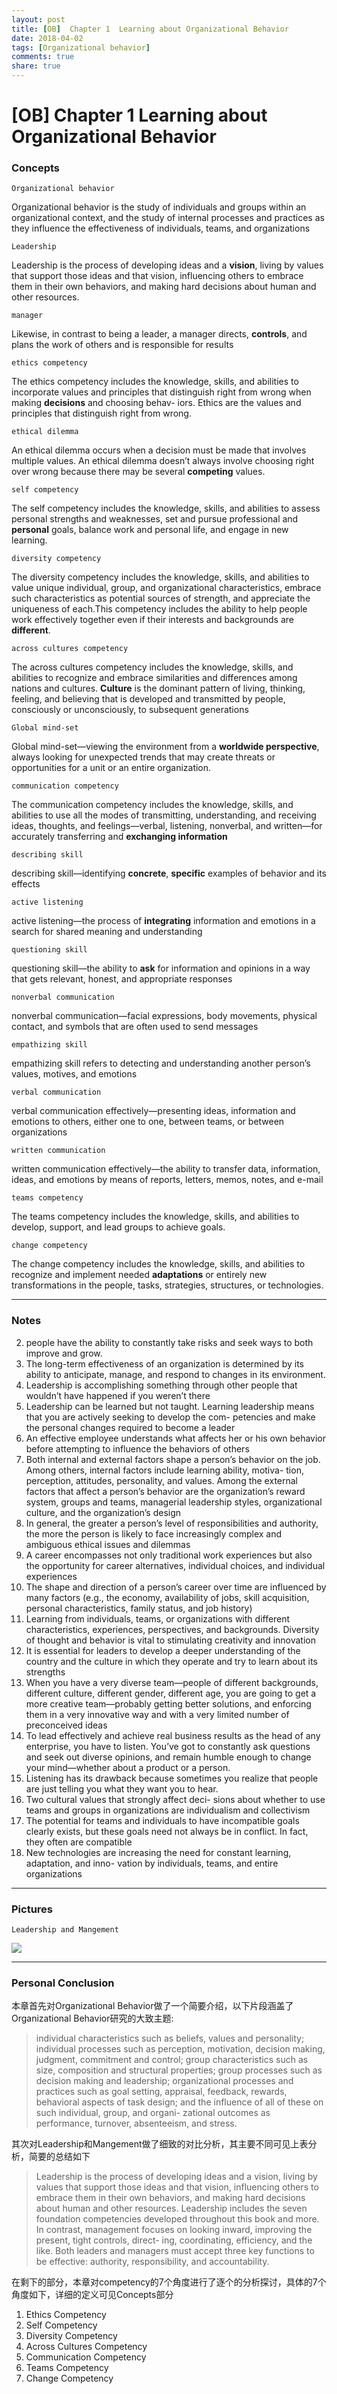 ```yaml
---
layout: post
title: [OB]  Chapter 1  Learning about Organizational Behavior
date: 2018-04-02
tags: [Organizational behavior]
comments: true
share: true
---
```


# [OB]  Chapter 1  Learning about Organizational Behavior

### Concepts

`Organizational behavior`

Organizational behavior is the study of individuals and groups within an organizational context, and the study of internal processes and practices as they influence the effectiveness of individuals, teams, and organizations

`Leadership`

Leadership is the process of developing ideas and a **vision**, living by values that support those ideas and that vision, influencing others to embrace them in their own behaviors, and making hard decisions about human and other resources.

`manager`

Likewise, in contrast to being a leader, a manager directs, **controls**, and plans the work of others and is responsible for results

`ethics competency`

The ethics competency includes the knowledge, skills, and abilities to incorporate values and principles that distinguish right from wrong when making **decisions** and choosing behav- iors. Ethics are the values and principles that distinguish right from wrong.

`ethical dilemma`

An ethical dilemma occurs when a decision must be made that involves multiple values. An ethical dilemma doesn’t always involve choosing right over wrong because there may be several **competing** values.

`self competency`

The self competency includes the knowledge, skills, and abilities to assess personal strengths and weaknesses, set and pursue professional and **personal** goals, balance work and personal life, and engage in new learning.

`diversity competency`

The diversity competency includes the knowledge, skills, and abilities to value unique individual, group, and organizational characteristics, embrace such characteristics as potential sources of strength, and appreciate the uniqueness of each.This competency includes the ability to help people work effectively together even if their interests and backgrounds are **different**.

`across cultures competency`

The across cultures competency includes the knowledge, skills, and abilities to recognize and embrace similarities and differences among nations and cultures. **Culture** is the dominant pattern of living, thinking, feeling, and believing that is developed and transmitted by people, consciously or unconsciously, to subsequent generations

`Global mind-set`

Global mind-set—viewing the environment from a **worldwide perspective**, always looking for unexpected trends that may create threats or opportunities for a unit or an entire organization.

`communication competency`

The communication competency includes the knowledge, skills, and abilities to use all the modes of transmitting, understanding, and receiving ideas, thoughts, and feelings—verbal, listening, nonverbal, and written—for accurately transferring and **exchanging information**

`describing skill`

describing skill—identifying **concrete**, **specific** examples of behavior and its effects

`active listening`

active listening—the process of **integrating** information and emotions in a search for shared meaning and understanding

`questioning skill`

questioning skill—the ability to **ask** for information and opinions in a way that gets relevant, honest, and appropriate responses

`nonverbal communication`

nonverbal communication—facial expressions, body movements, physical contact, and symbols that are often used to send messages

`empathizing skill`

empathizing skill refers to detecting and understanding another person’s values, motives, and emotions

`verbal communication`

verbal communication effectively—presenting ideas, information and emotions to others, either one to one, between teams, or between organizations

`written communication`

written communication effectively—the ability to transfer data, information, ideas, and emotions by means of reports, letters, memos, notes, and e-mail

`teams competency`

The teams competency includes the knowledge, skills, and abilities to develop, support, and lead groups to achieve goals.

`change competency`

The change competency includes the knowledge, skills, and abilities to recognize and implement needed **adaptations** or entirely new transformations in the people, tasks, strategies, structures, or technologies.

---

### Notes 

2. people have the ability to constantly take risks and seek ways to both improve and grow.
3. The long-term effectiveness of an organization is determined by its ability to anticipate, manage, and respond to changes in its environment.
4. Leadership is accomplishing something through other people that wouldn’t have happened if you weren’t there
5. Leadership can be learned but not taught. Learning leadership means that you are actively seeking to develop the com- petencies and make the personal changes required to become a leader
6. An effective employee understands what affects her or his own behavior before attempting to influence the behaviors of others
7. Both internal and external factors shape a person’s behavior on the job. Among others, internal factors include learning ability, motiva- tion, perception, attitudes, personality, and values. Among the external factors that affect a person’s behavior are the organization’s reward system, groups and teams, managerial leadership styles, organizational culture, and the organization’s design
8. In general, the greater a person’s level of responsibilities and authority, the more the person is likely to face increasingly complex and ambiguous ethical issues and dilemmas
9. A career encompasses not only traditional work experiences but also the opportunity for career alternatives, individual choices, and individual experiences
10. The shape and direction of a person’s career over time are influenced by many factors (e.g., the economy, availability of jobs, skill acquisition, personal characteristics, family status, and job history)
10. Learning from individuals, teams, or organizations with  different characteristics, experiences, perspectives, and backgrounds. Diversity of thought and behavior is vital to stimulating creativity and innovation
11. It is essential for leaders to develop a deeper understanding of the country and the culture in which they operate and try to learn about its strengths
12. When you have a very diverse team—people of different backgrounds, different culture, different gender, different age, you are going to get a more creative team—probably getting better solutions, and enforcing them in a very innovative way and with a very limited number of preconceived ideas
13. To lead effectively and achieve real business results as the head of any enterprise, you have to listen. You’ve got to constantly ask questions and seek out diverse opinions, and remain humble enough to change your mind—whether about a product or a person.
14. Listening has its drawback because sometimes you realize that people are just telling you what they want you to hear.
15. Two cultural values that strongly affect deci- sions about whether to use teams and groups in organizations are individualism and collectivism
16. The potential for teams and individuals to have incompatible goals clearly exists, but these goals need not always be in conflict. In fact, they often are compatible
17. New technologies are increasing the need for constant learning, adaptation, and inno- vation by individuals, teams, and entire organizations

---

### Pictures

`Leadership and Mangement`

![](https://ws2.sinaimg.cn/large/006tKfTcly1fpyoo6slbdj31f61dmdnr.jpg)

---

### Personal Conclusion

本章首先对Organizational Behavior做了一个简要介绍，以下片段涵盖了Organizational Behavior研究的大致主题:

> individual characteristics such as beliefs, values and personality; individual processes such as perception, motivation, decision making, judgment, commitment and control; group characteristics such as size, composition and structural properties; group processes such as decision making and leadership; organizational processes and practices such as goal setting, appraisal, feedback, rewards, behavioral aspects of task design; and the influence of all of these on such individual, group, and organi- zational outcomes as performance, turnover, absenteeism, and stress.

其次对Leadership和Mangement做了细致的对比分析，其主要不同可见上表分析，简要的总结如下

> Leadership is the process of developing ideas and a vision, living by values that support those ideas and that vision, influencing others to embrace them in their own behaviors, and making hard decisions about human and other resources. Leadership includes the seven foundation competencies developed throughout this book and more. In contrast, management focuses on looking inward, improving the present, tight controls, direct- ing, coordinating, efficiency, and the like. Both leaders and managers must accept three key functions to be effective: authority, responsibility, and accountability.

在剩下的部分，本章对competency的7个角度进行了逐个的分析探讨，具体的7个角度如下，详细的定义可见Concepts部分

1. Ethics Competency
2. Self Competency
3. Diversity Competency
4. Across Cultures Competency
5. Communication Competency
6. Teams Competency
7. Change Competency







